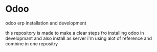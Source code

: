 # Odoo
odoo erp installation and development

this repository is made to make a clear steps fro installing odoo in developmant and also install as server
i'm using alot of reference and combine in one repositry

